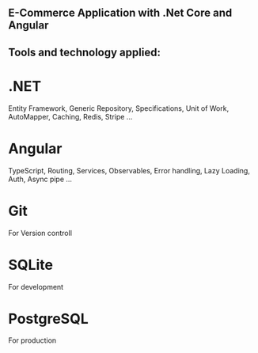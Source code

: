 ## E-Commerce Application with .Net Core and Angular


## Tools and technology applied: 

# .NET 
Entity Framework, Generic Repository, Specifications, Unit of Work, AutoMapper, Caching, Redis, Stripe ...
# Angular 
TypeScript, Routing, Services, Observables, Error handling, Lazy Loading, Auth, Async pipe ...

# Git 
For Version controll

# SQLite 
For development
# PostgreSQL 
For production
